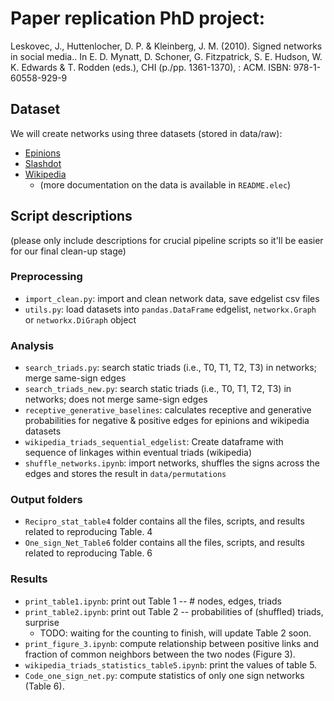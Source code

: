 # Paper replication PhD project:
Leskovec, J., Huttenlocher, D. P. & Kleinberg, J. M. (2010). Signed networks in social media.. In E. D. Mynatt, D. Schoner, G. Fitzpatrick, S. E. Hudson, W. K. Edwards & T. Rodden (eds.), CHI (p./pp. 1361-1370), : ACM. ISBN: 978-1-60558-929-9


## Dataset
We will create networks using three datasets (stored in data/raw):
- [Epinions](https://snap.stanford.edu/data/soc-sign-epinions.html)
- [Slashdot](https://snap.stanford.edu/data/soc-sign-Slashdot090221.html)
- [Wikipedia](http://konect.cc/files/download.tsv.elec.tar.bz2)
  - (more documentation on the data is available in `README.elec`)


## Script descriptions
(please only include descriptions for crucial pipeline scripts so it'll be easier for our final clean-up stage)

### Preprocessing
- `import_clean.py`: import and clean network data, save edgelist csv files
- `utils.py`: load datasets into `pandas.DataFrame` edgelist, `networkx.Graph` or `networkx.DiGraph` object

### Analysis
- `search_triads.py`: search static triads (i.e., T0, T1, T2, T3) in networks; merge same-sign edges
- `search_triads_new.py`: search static triads (i.e., T0, T1, T2, T3) in networks; does not merge same-sign edges
- `receptive_generative_baselines`: calculates receptive and generative probabilities for negative & positive edges for epinions and wikipedia datasets
- `wikipedia_triads_sequential_edgelist`: Create dataframe with sequence of linkages within eventual triads (wikipedia)
- `shuffle_networks.ipynb`: import networks, shuffles the signs across the edges and stores the result in `data/permutations`


### Output folders
- `Recipro_stat_table4` folder contains all the files, scripts, and results related to reproducing Table. 4
- `One_sign_Net_Table6` folder contains all the files, scripts, and results related to reproducing Table. 6

### Results
- `print_table1.ipynb`: print out Table 1 -- # nodes, edges, triads
- `print_table2.ipynb`: print out Table 2 -- probabilities of (shuffled) triads, surprise
  - TODO: waiting for the counting to finish, will update Table 2 soon.
- `print_figure_3.ipynb`: compute relationship between positive links and fraction of common neighbors between the two nodes (Figure 3).
- `wikipedia_triads_statistics_table5.ipynb`: print the values of table 5. 
- `Code_one_sign_net.py`: compute statistics of only one sign networks (Table 6).
